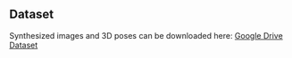 ## Dataset
Synthesized images and 3D poses can be downloaded here: [Google Drive Dataset](https://drive.google.com/drive/folders/1T2NS_BftaxE6yYZj3I1LdspuqNKwSyCl?usp=sharing) 

